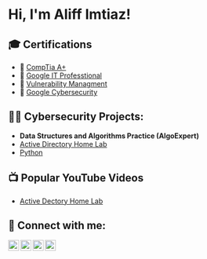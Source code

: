 <h1>Hi, I'm Aliff Imtiaz! 

<h2>🎓 Certifications</h2>

- 📜 [CompTia A+](https://imgur.com/a/jG5v43O)
- 📜 [Google IT Professtional](https://imgur.com/a/PNL38Qn)
- 📜 [Vulnerability Managment](https://imgur.com/a/83nDl4O)
- 📜 [Google Cybersecurity](https://imgur.com/a/NxUlk6g)
  
<h2>👨‍💻 Cybersecurity Projects:</h2>

- <b>Data Structures and Algorithms Practice (AlgoExpert)</b>
- [Active Directory Home Lab](https://github.com/im-aliff/LABURL)
- [Python](https://github.com/im-aliff/LABURL)



<h2>📺 Popular YouTube Videos</h2>

- [Active Dectory Home Lab](https://www.youtube.com/)

<h2> 🤳 Connect with me:</h2>

[<img align="left" alt="JoshMadakor | YouTube" width="22px" src="https://cdn.jsdelivr.net/npm/simple-icons@v3/icons/youtube.svg" />][youtube]
[<img align="left" alt="JoshMadakor | Twitter" width="22px" src="https://cdn.jsdelivr.net/npm/simple-icons@v3/icons/twitter.svg" />][twitter]
[<img align="left" alt="JoshMadakor | LinkedIn" width="22px" src="https://cdn.jsdelivr.net/npm/simple-icons@v3/icons/linkedin.svg" />][linkedin]
[<img align="left" alt="JoshMadakor | Instagram" width="22px" src="https://cdn.jsdelivr.net/npm/simple-icons@v3/icons/instagram.svg" />][instagram]

[twitter]: https://twitter.com/joshmadakor
[youtube]: https://www.youtube.com/c/joshmadakor
[instagram]: https://www.instagram.com/joshmadakor/
[linkedin]: https://linkedin.com/in/joshmadakor

<!--
**joshmadakor1/joshmadakor1** is a ✨ _special_ ✨ repository because its `README.md` (this file) appears on your GitHub profile.

Here are some ideas to get you started:

- 🔭 I’m currently working on ...
- 🌱 I’m currently learning ...
- 👯 I’m looking to collaborate on ...
- 🤔 I’m looking for help with ...
- 💬 Ask me about ...
- 📫 How to reach me: ...
- 😄 Pronouns: ...
- ⚡ Fun fact: ...
-->
